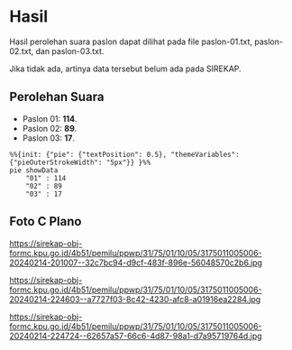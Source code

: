 # Hasil

Hasil perolehan suara paslon dapat dilihat pada file paslon-01.txt, paslon-02.txt, dan paslon-03.txt.

Jika tidak ada, artinya data tersebut belum ada pada SIREKAP.

## Perolehan Suara

 * Paslon 01: **114**.
 * Paslon 02: **89**.
 * Paslon 03: **17**.

```mermaid
%%{init: {"pie": {"textPosition": 0.5}, "themeVariables": {"pieOuterStrokeWidth": "5px"}} }%%
pie showData
    "01" : 114
    "02" : 89
    "03" : 17
```
## Foto C Plano

https://sirekap-obj-formc.kpu.go.id/4b51/pemilu/ppwp/31/75/01/10/05/3175011005006-20240214-201007--32c7bc94-d9cf-483f-896e-56048570c2b6.jpg

https://sirekap-obj-formc.kpu.go.id/4b51/pemilu/ppwp/31/75/01/10/05/3175011005006-20240214-224603--a7727f03-8c42-4230-afc8-a01916ea2284.jpg

https://sirekap-obj-formc.kpu.go.id/4b51/pemilu/ppwp/31/75/01/10/05/3175011005006-20240214-224724--62657a57-66c6-4d87-98a1-d7a95719764d.jpg
